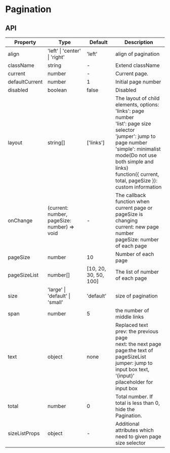 # Pagination

<example />

## API 
| Property | Type | Default | Description |
| --- | --- | --- | --- |
| align | 'left' \| 'center' \| 'right' | 'left' | align of pagination |
| className | string | - | Extend className |
| current | number | - | Current page. |
| defaultCurrent | number | 1 | Initial page number |
| disabled | boolean | false | Disabled |
| layout | string[] | \['links'] | The layout of child elements, options: <br />'links': page number<br />'list': page size selector<br />'jumper': jump to page number<br />'simple': minimalist mode(Do not use both simple and links)<br />function({ current, total, pageSize }): custom information |
| onChange | (current: number, pageSize: number) => void | - | The callback function when current page or pageSize is changing<br />current: new page number<br />pageSize: number of each page |
| pageSize | number | 10 | Number of each page |
| pageSizeList | number[] | \[10, 20, 30, 50, 100] | The list of number of each page |
| size | 'large' \| 'default' \| 'small' | 'default' | size of pagination |
| span | number | 5 | the number of middle links |
| text | object | none | Replaced text<br />prev: the previous page<br />next: the next page<br />page:the text of pageSizeList<br />jumper: jump to input box text, '{input}' pilaceholder for input box |
| total | number | 0 | Total number. If total is less than 0, hide the Pagination. |
| sizeListProps| object | - | Additional attributes which need to given page size selector  | 
